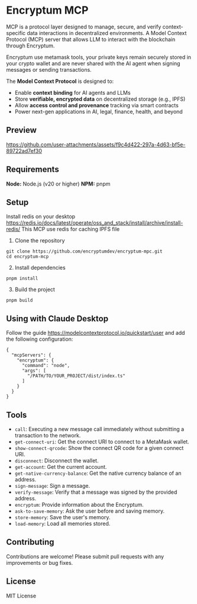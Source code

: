 # Encryptum MCP

MCP is a protocol layer designed to manage, secure, and verify context-specific data interactions in decentralized environments. A Model Context Protocol (MCP) server that allows LLM to interact with the blockchain through Encryptum.

Encryptum use metamask tools, your private keys remain securely stored in your crypto wallet and are never shared with the AI agent when signing messages or sending transactions.

The **Model Context Protocol** is designed to:
- Enable **context binding** for AI agents and LLMs
- Store **verifiable, encrypted data** on decentralized storage (e.g., IPFS)
- Allow **access control and provenance** tracking via smart contracts
- Power next-gen applications in AI, legal, finance, health, and beyond

## Preview
https://github.com/user-attachments/assets/f9c4d422-297a-4d63-bf5e-89722ad7ef30

## Requirements

**Node:** Node.js (v20 or higher)
**NPM:** pnpm

## Setup

Install redis on your desktop https://redis.io/docs/latest/operate/oss_and_stack/install/archive/install-redis/ 
This MCP use redis for caching IPFS file

1. Clone the repository
```
git clone https://github.com/encryptumdev/encryptum-mpc.git
cd encryptum-mcp
```

2. Install dependencies
```
pnpm install
```

3. Build the project
```
pnpm build
```

## Using with Claude Desktop

Follow the guide https://modelcontextprotocol.io/quickstart/user and add the following configuration:

```
{
  "mcpServers": {
    "encryptum": {
      "command": "node",
      "args": [
        "/PATH/TO/YOUR_PROJECT/dist/index.ts"
      ]
    }
  }
}
```

## Tools

- `call`: Executing a new message call immediately without submitting a transaction to the network.
- `get-connect-uri`: Get the connect URI to connect to a MetaMask wallet.
- `show-connect-qrcode`: Show the connect QR code for a given connect URI.
- `disconnect`: Disconnect the wallet.
- `get-account`: Get the current account.
- `get-native-currency-balance`: Get the native currency balance of an address.
- `sign-message`: Sign a message.
- `verify-message`: Verify that a message was signed by the provided address.
- `encryptum`: Provide information about the Encryptum.
- `ask-to-save-memory`: Ask the user before and saving memory.
- `store-memory`: Save the user's memory.
- `load-memory`: Load all memories stored.

## Contributing
Contributions are welcome! Please submit pull requests with any improvements or bug fixes.

## License
MIT License
